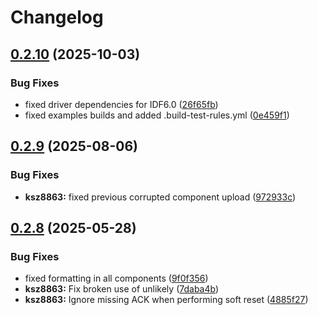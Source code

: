 # Changelog

## [0.2.10](https://github.com/espressif/esp-eth-drivers/compare/ksz8863@v0.2.9...ksz8863@v0.2.10) (2025-10-03)


### Bug Fixes

* fixed driver dependencies for IDF6.0 ([26f65fb](https://github.com/espressif/esp-eth-drivers/commit/26f65fbf46970a5a02340a949f9e5dd1a39c01cf))
* fixed examples builds and added .build-test-rules.yml ([0e459f1](https://github.com/espressif/esp-eth-drivers/commit/0e459f19b75d5114fe5e592fc9739f0e9fb919f9))

## [0.2.9](https://github.com/espressif/esp-eth-drivers/compare/ksz8863@v0.2.8...ksz8863@v0.2.9) (2025-08-06)


### Bug Fixes

* **ksz8863:** fixed previous corrupted component upload ([972933c](https://github.com/espressif/esp-eth-drivers/commit/972933c0c907415fef26d3a1e5cda321b62834f7))

## [0.2.8](https://github.com/espressif/esp-eth-drivers/compare/ksz8863@v0.2.7...ksz8863@v0.2.8) (2025-05-28)


### Bug Fixes

* fixed formatting in all components ([9f0f356](https://github.com/espressif/esp-eth-drivers/commit/9f0f356a4b1402c6c19787619288e0f84310464a))
* **ksz8863:** Fix broken use of unlikely ([7daba4b](https://github.com/espressif/esp-eth-drivers/commit/7daba4b46d644783d6cfb3887548207498f4fd87))
* **ksz8863:** Ignore missing ACK when performing soft reset ([4885f27](https://github.com/espressif/esp-eth-drivers/commit/4885f27c9c68e064d42a73ef27dd369e17c9f54b))
